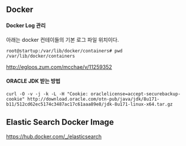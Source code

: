 ## Docker ##

#### Docker Log 관리 ####

아래는 docker 컨테이들의 기본 로그 파일 위치이다. 

```
root@startup:/var/lib/docker/containers# pwd
/var/lib/docker/containers

```

http://egloos.zum.com/mcchae/v/11259352


#### ORACLE JDK 받는 방법 ####
```
curl -O -v -j -k -L -H "Cookie: oraclelicense=accept-securebackup-cookie" http://download.oracle.com/otn-pub/java/jdk/8u171-b11/512cd62ec5174c3487ac17c61aaa89e8/jdk-8u171-linux-x64.tar.gz
```


## Elastic Search Docker Image ##
https://hub.docker.com/_/elasticsearch

